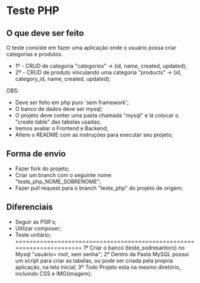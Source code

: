 ﻿# Teste PHP

## O que deve ser feito

O teste consiste em fazer uma aplicação onde o usuário possa criar categorias e produtos.

- 1º - CRUD de categoria "categories" -> (id, name, created, updated);
- 2º - CRUD de produto vinculando uma categoria "products" -> (id, category_id, name, created, updated);

OBS:
- Deve ser feito em php puro 'sem framework';
- O banco de dados deve ser mysql;
- O projeto deve conter uma pasta chamada "mysql" e lá colocar o "create table" das tabelas usadas;
- Iremos avaliar o Frontend e Backend;
- Altere o README com as instruções para executar seu projeto;

## Forma de envio

- Fazer fork do projeto;
- Criar um branch com o seguinte nome "teste_php_NOME_SOBRENOME";
- Fazer pull request para o branch "teste_php" do projeto de origem;

## Diferenciais
- Seguir as PSR's;
- Utilizar composer;
- Teste unitário;
======================================================================
1º Criar o banco (teste_sodresantoro) no Mysql "usuário= root, sem senha";
2º Dentro da Pasta MySQL possui um script para criar as tabelas, ou pode ser criada pela propria aplicação, na tela inicial;
3º Todo Projeto esta na mesmo diretório, incluindo CSS e IMG(imagem);